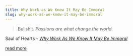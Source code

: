 ```yaml
---
title: Why Work as We Know It May Be Immoral
slug: why-work-as-we-know-it-may-be-immoral
---
```


> Bullshit. *Passions are what change the world.*

<attr>Saul of Hearts - <a href="https://medium.com/career-pathing/463ff6dfec1b"><i>Why Work As We Know It May Be Immoral</i></a></attr>

<a href="https://medium.com/career-pathing/463ff6dfec1b" className="next">read more</a>
